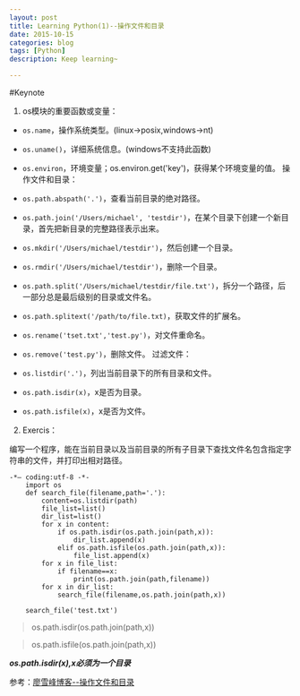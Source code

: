 ```yaml
---
layout: post
title: Learning Python(1)--操作文件和目录
date: 2015-10-15
categories: blog
tags: [Python]
description: Keep learning~

---
```


#Keynote

1. os模块的重要函数或变量：
 
 - `os.name`，操作系统类型。(linux->posix,windows->nt)
 
 - `os.uname()`，详细系统信息。(windows不支持此函数)
 - `os.environ`，环境变量；os.environ.get('key')，获得某个环境变量的值。
操作文件和目录：
 - `os.path.abspath('.')`，查看当前目录的绝对路径。
 - `os.path.join('/Users/michael', 'testdir')`，在某个目录下创建一个新目录，首先把新目录的完整路径表示出来。
 - `os.mkdir('/Users/michael/testdir')`，然后创建一个目录。
 - `os.rmdir('/Users/michael/testdir')`，删除一个目录。
 - `os.path.split('/Users/michael/testdir/file.txt')`，拆分一个路径，后一部分总是最后级别的目录或文件名。
 - `os.path.splitext('/path/to/file.txt)`，获取文件的扩展名。
 - `os.rename('tset.txt','test.py')`，对文件重命名。
 - `os.remove('test.py')`，删除文件。
 过滤文件：
 - `os.listdir('.')`，列出当前目录下的所有目录和文件。
 - `os.path.isdir(x)`，x是否为目录。
 - `os.path.isfile(x)`，x是否为文件。

2. Exercis：

编写一个程序，能在当前目录以及当前目录的所有子目录下查找文件名包含指定字符串的文件，并打印出相对路径。
	
	-*— coding:utf-8 -*-
        import os
        def search_file(filename,path='.'):
	        content=os.listdir(path)
	        file_list=list()
	        dir_list=list()
	        for x in content:
		        if os.path.isdir(os.path.join(path,x)):
			        dir_list.append(x)
		        elif os.path.isfile(os.path.join(path,x)):
			        file_list.append(x)
	        for x in file_list:
		        if filename==x:
			        print(os.path.join(path,filename))
	        for x in dir_list:
		        search_file(filename,os.path.join(path,x))

        search_file('test.txt')
        
>os.path.isdir(os.path.join(path,x))

>os.path.isfile(os.path.join(path,x))

 ***os.path.isdir(x),x必须为一个目录***

参考：[廖雪峰博客--操作文件和目录](http://www.liaoxuefeng.com/wiki/0014316089557264a6b348958f449949df42a6d3a2e542c000/001431925324119bac1bc7979664b4fa9843c0e5fcdcf1e000)
